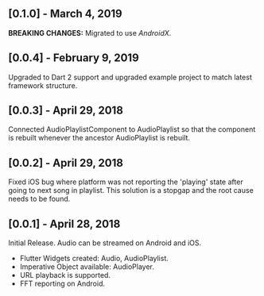## [0.1.0] - March 4, 2019

**BREAKING CHANGES:** Migrated to use *AndroidX*.

## [0.0.4] - February 9, 2019

Upgraded to Dart 2 support and upgraded example project to match latest framework structure.

## [0.0.3] - April 29, 2018

Connected AudioPlaylistComponent to AudioPlaylist so that the component is rebuilt whenever the ancestor AudioPlaylist is rebuilt.

## [0.0.2] - April 29, 2018

Fixed iOS bug where platform was not reporting the 'playing' state after going to next song in playlist. This solution is a stopgap and the root cause needs to be found.

## [0.0.1] - April 28, 2018

Initial Release.  Audio can be streamed on Android and iOS.

* Flutter Widgets created: Audio, AudioPlaylist.
* Imperative Object available: AudioPlayer.
* URL playback is supported.
* FFT reporting on Android.
